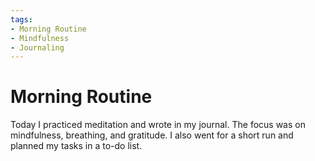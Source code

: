 ```yaml
---
tags:
- Morning Routine
- Mindfulness
- Journaling
---
```


# Morning Routine

Today I practiced meditation and wrote in my journal. The focus was on mindfulness, breathing, and gratitude. I also went for a short run and planned my tasks in a to-do list.